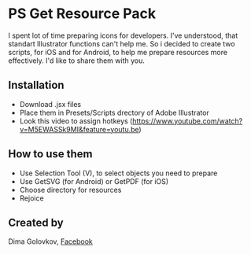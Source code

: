 # PS Get Resource Pack

I spent lot of time preparing icons for developers. I've understood, that standart Illustrator functions can't help me. So i decided
to create two scripts, for iOS and for Android, to help me prepare resources more effectively. I'd like to share them with you.

## Installation

- Download .jsx files
- Place them in Presets/Scripts drectory of Adobe Illustrator
- Look this video to assign hotkeys (https://www.youtube.com/watch?v=M5EWASSk9MI&feature=youtu.be)

## How to use them

- Use Selection Tool (V), to select objects you need to prepare
- Use GetSVG (for Android) or GetPDF (for iOS)
- Choose directory for resources
- Rejoice

## Created by

Dima Golovkov, [Facebook](https://www.facebook.com/dsgolovkov)